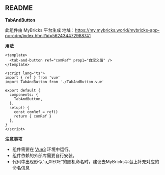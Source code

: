 ## README

**TabAndButton**

此组件由 MyBricks 平台生成
地址：https://my.mybricks.world/mybricks-app-pc-cdm/index.html?id=562434472988741

**用法**

```vue
<template>
  <tab-and-button ref="comRef" prop1="自定义值" />
</template>

<script lang="ts">
import { ref } from 'vue'
import TabAndButton from './TabAndButton.vue'

export default {
  components: {
    TabAndButton,
  },
  setup() {
    const comRef = ref()
    return { comRef }
  },
}
</script>
```

**注意事项**

- 组件需要在 [Vue3](https://cn.vuejs.org/) 环境中运行。
- 组件依赖的外部库需要自行安装。
- 代码中出现形似”u_0IEOE“的随机命名时，建议去MyBricks平台上补充对应的命名信息
